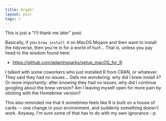```yaml
---
title: Arggh!
layout: post
tags: r
---
```


This is just a "I'll thank me later" post.  

Basically, if you `brew install R` on MacOS Mojave and then want to install the tidyverse, then
you're in for a world of hurt... That is, unless you pay heed to the wisdom found here:

* https://github.com/adamhsparks/setup_macOS_for_R

I talked with some coworkers who just installed R from CRAN, or whatever.  They said they had no issues... Gets me
wondering: why did I brew install it?  Or more importantly: after knowing they had no issues, why did I continue
googling about the brew version?  Am I leaving myself open for more pain by sticking with the Homebrew version?

This also reminded me that it sometimes feels like R is built on a house of cards -- one change in your 
environment, and suddenly something doesn't work.  Anyway, I'm sure some of that has to do with my own
ignorance :-p
